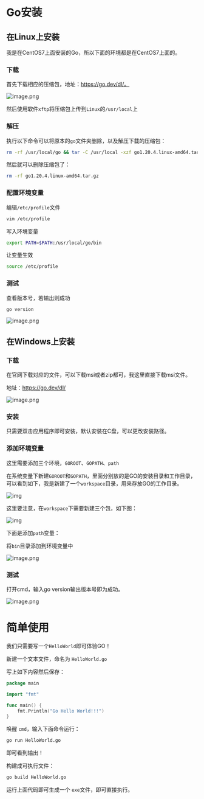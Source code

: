 # Go安装

## 在Linux上安装 

我是在CentOS7上面安装的Go，所以下面的环境都是在CentOS7上面的。

### 下载 

首先下载相应的压缩包，地址：https://go.dev/dl/。

![image.png](https://img-1315662121.cos.ap-guangzhou.myqcloud.com/img/go-1.png)

然后使用软件﻿`xftp`﻿将压缩包上传到`Linux`的﻿`/usr/local`﻿上

### 解压 

执行以下命令可以将原本的﻿`go`﻿文件夹删除，以及解压下载的压缩包：

```sh
rm -rf /usr/local/go && tar -C /usr/local -xzf go1.20.4.linux-amd64.tar.gz
```

然后就可以删除压缩包了：

```sh
rm -rf go1.20.4.linux-amd64.tar.gz
```

### 配置环境变量 

编辑﻿`/etc/profile`﻿文件

```sh
vim /etc/profile
```

写入环境变量

```sh
export PATH=$PATH:/usr/local/go/bin
```

让变量生效

```sh
source /etc/profile
```

### 测试 

查看版本号，若输出则成功

```sh
go version
```

![image.png](https://img-1315662121.cos.ap-guangzhou.myqcloud.com/img/go-2.png)

## 在Windows上安装 

### 下载 

在官网下载对应的文件，可以下载﻿msi﻿或者﻿zip﻿都可，我这里直接下载﻿msi﻿文件。

地址：https://go.dev/dl/

![image.png](https://img-1315662121.cos.ap-guangzhou.myqcloud.com/img/go-3.png)

### 安装 

只需要双击应用程序即可安装，默认安装在C盘，可以更改安装路径。

### 添加环境变量 

这里需要添加三个环境，`GOROOT`、`GOPATH`、`path`

在系统变量下新建`GOROOT`和`GOPATH`，里面分别放的是GO的安装目录和工作目录，可以看到如下，我是新建了一个`workspace`目录，用来存放GO的工作目录。

![img](https://img-1315662121.cos.ap-guangzhou.myqcloud.com/img/1684892894692-dbaa7ce0-c56d-4773-af99-a84365734366.png)

这里要注意，在`workspace`下需要新建三个包，如下图：

![img](https://img-1315662121.cos.ap-guangzhou.myqcloud.com/img/1684892935773-8ff1489a-3b1f-488b-914d-c8abfa4da3f2.png)

下面是添加`path`变量：

将﻿`bin`﻿目录添加到环境变量中

![image.png](https://img-1315662121.cos.ap-guangzhou.myqcloud.com/img/go-4.png)

### 测试 

打开﻿cmd﻿，输入﻿go version﻿输出版本号即为成功。

![image.png](https://img-1315662121.cos.ap-guangzhou.myqcloud.com/img/go-5.png)

# ﻿简单使用

我们只需要写一个`HelloWorld`即可体验GO！

新建一个文本文件，命名为 `HelloWorld.go`

写上如下内容然后保存：

```go
package main

import "fmt"

func main() {
    fmt.Println("Go Hello World!!!")
}
```

唤醒 `cmd`，输入下面命令运行：

```sh
go run HelloWorld.go
```

即可看到输出！

构建成可执行文件：

```sh
go build HelloWorld.go
```

运行上面代码即可生成一个 `exe`文件，即可直接执行。

